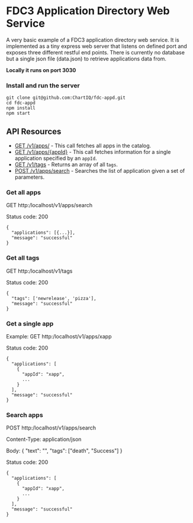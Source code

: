 # FDC3 Application Directory Web Service

A very basic example of a FDC3 application directory web service. It is implemented as a tiny express web server that listens on defined port and exposes three different restful end points. There is currently no database but a single json file (data.json) to retrieve applications data from.


**Locally it runs on port 3030**
### Install and run the server
```
git clone git@github.com:ChartIQ/fdc-appd.git
cd fdc-appd
npm install
npm start
```

## API Resources

- [GET /v1/apps/](#get-all-apps) - This call fetches all apps in the catalog.
- [GET /v1/apps/{appId}](#get-a-single-app) - This call fetches information for a single application specified by an `appId`.
- [GET /v1/tags](#get-all-tags) - Returns an array of all t`ags`.
- [POST /v1/apps/search](#search-apps) - Searches the list of application given a set of parameters.

### Get all apps
GET http:/localhost/v1/apps/search

Status code: 200
```
{
  "applications": [{...}],
  "message": "successful"
}
```

### Get all tags
GET http:/localhost/v1/tags

Status code: 200
```
{
  "tags": ['newrelease', 'pizza'],
  "message": "successful"
}
```


### Get a single app
Example: GET http:/localhost/v1/apps/xapp

Status code: 200
```
{
  "applications": [
    {
      "appId": "xapp",
      ...
    }
  ],
  "message": "successful"
}
```

### Search apps
POST http:/localhost/v1/apps/search

Content-Type: application/json

Body: {
    "text": "",
    "tags": ["death", "Success"]
}

Status code: 200
```
{
  "applications": [
    {
      "appId": "xapp",
      ...
    }
  ],
  "message": "successful"
}
```
